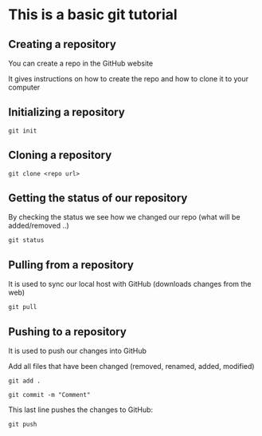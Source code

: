 # This is a basic git tutorial

## Creating a repository
You can create a repo in the GitHub website

It gives instructions on how to create the repo and how to clone it to your computer

## Initializing a repository
`git init`

## Cloning a repository
`git clone <repo url>`

## Getting the status of our repository
By checking the status we see how we changed our repo (what will be added/removed ..)

`git status`

## Pulling from a repository
It is used to sync our local host with GitHub (downloads changes from the web)

`git pull`

## Pushing to a repository
It is used to push our changes into GitHub

Add all files that have been changed (removed, renamed, added, modified)

`git add .`

`git commit -m "Comment"`

This last line pushes the changes to GitHub:

`git push`
